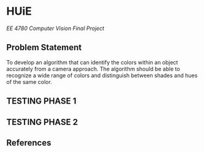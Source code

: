 # HUiE
*EE 4780 Computer Vision Final Project*

## Problem Statement
To develop an algorithm that can identify the colors within an object accurately from a camera approach. The algorithm should be able to recognize a wide range of colors and distinguish between shades and hues of the same color.

## TESTING PHASE 1

## TESTING PHASE 2

## References
